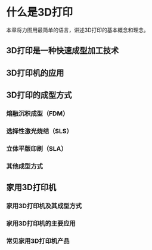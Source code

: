 什么是3D打印
============

本章将力图用最简单的语言，讲述3D打印的基本概念和理念。

3D打印是一种快速成型加工技术
-------------------------

3D打印机的应用
-------------------------

3D打印的成型方式
-------------------------

### 熔融沉积成型（FDM） ###

### 选择性激光烧结（SLS） ###

### 立体平版印刷（SLA） ###

### 其他成型方式 ###

家用3D打印机
-------------------------

### 家用3D打印机及其成型方式 ###

### 家用3D打印机的主要应用 ###

### 常见家用3D打印机产品 ### 
